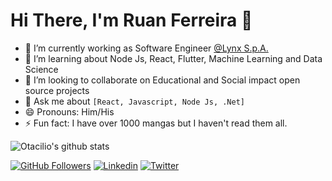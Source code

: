 <!--
**ruan4f/ruan4f** is a ✨ _special_ ✨ repository because its `README.md` (this file) appears on your GitHub profile.

Here are some ideas to get you started:

- 🔭 I’m currently working on ...
- 🌱 I’m currently learning ...
- 👯 I’m looking to collaborate on ...
- 🤔 I’m looking for help with ...
- 💬 Ask me about ...
- 📫 How to reach me: ...
- 😄 Pronouns: ...
- ⚡ Fun fact: ...
-->
# Hi There, I'm Ruan Ferreira 👋

- 🔭 I’m currently working as Software Engineer [@Lynx S.p.A.](https://www.linkedin.com/company/lynx-spa/about/)
- 🌱 I’m learning about Node Js, React, Flutter, Machine Learning and Data Science
- 👯 I’m looking to collaborate on Educational and Social impact open source projects
- 💬 Ask me about `[React, Javascript, Node Js, .Net]` 
- 😄 Pronouns: Him/His
- ⚡ Fun fact: I have over 1000 mangas but I haven't read them all.

![Otacilio's github stats](https://github-readme-stats.vercel.app/api?username=ruan4f&show_icons=true&theme=radical)

[![GitHub Followers](https://img.shields.io/github/followers/ruan4f?style=flat&labelColor=0D0D0D&logo=Github&Color=white)](https://github.com/ruan4f)
[![Linkedin](https://img.shields.io/badge/-LinkedIn-060606?style=flat&labelColor=0D0D0D&logo=Linkedin&Color=white)](https://www.linkedin.com/in/ruan-ferreira-b27a7568/)
[![Twitter](https://img.shields.io/badge/-Twitter-060606?style=flat&labelColor=0D0D0D&logo=Twitter&Color=white)](https://twitter.com/RuanFSilva)